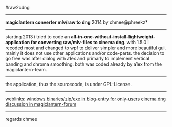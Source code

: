 #raw2cdng
***
**magiclantern converter mlv/raw to dng**
2014 by chmee@phreekz*
***
starting 2013 i tried to code an **all-in-one-without-install-lightweight-application for converting raw/mlv-files to cinema dng**. with 1.5.0 i recoded most and changed to wpf to deliver simpler and more beautiful gui. mainly it does not use other applications and/or code-parts. the decision to go free was after dialog with a1ex and primarly to implement vertical banding and chroma smoothing. both was coded already by a1ex from the magiclantern-team.
***
the application, thus the sourcecode, is under GPL-License.
***
weblinks:
[windows binaries/zip/exe in blog-entry for only-users](http://www.phreekz.de/wordpress/2014/04/magiclantern-raw2cdng-1-5-0/)
[cinema dng discussion in magiclantern-forum](http://www.magiclantern.fm/forum/index.php?topic=5618.0)
***
regards chmee  